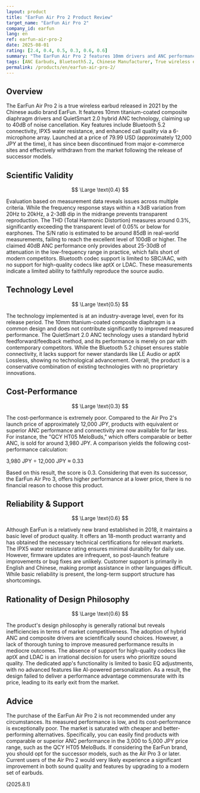```yaml
---
layout: product
title: "EarFun Air Pro 2 Product Review"
target_name: "EarFun Air Pro 2"
company_id: earfun
lang: en
ref: earfun-air-pro-2
date: 2025-08-01
rating: [2.4, 0.4, 0.5, 0.3, 0.6, 0.6]
summary: "The EarFun Air Pro 2 features 10mm drivers and ANC performance in a true wireless design, but significantly underperforms against current market standards in both measured performance and price competitiveness."
tags: [ANC Earbuds, Bluetooth5.2, Chinese Manufacturer, True wireless earbuds]
permalink: /products/en/earfun-air-pro-2/
---
```

## Overview

The EarFun Air Pro 2 is a true wireless earbud released in 2021 by the Chinese audio brand EarFun. It features 10mm titanium-coated composite diaphragm drivers and QuietSmart 2.0 hybrid ANC technology, claiming up to 40dB of noise cancellation. Key features include Bluetooth 5.2 connectivity, IPX5 water resistance, and enhanced call quality via a 6-microphone array. Launched at a price of 79.99 USD (approximately 12,000 JPY at the time), it has since been discontinued from major e-commerce sites and effectively withdrawn from the market following the release of successor models.

## Scientific Validity

$$ \Large \text{0.4} $$

Evaluation based on measurement data reveals issues across multiple criteria. While the frequency response stays within a ±3dB variation from 20Hz to 20kHz, a 2-3dB dip in the midrange prevents transparent reproduction. The THD (Total Harmonic Distortion) measures around 0.3%, significantly exceeding the transparent level of 0.05% or below for earphones. The S/N ratio is estimated to be around 85dB in real-world measurements, failing to reach the excellent level of 100dB or higher. The claimed 40dB ANC performance only provides about 25-30dB of attenuation in the low-frequency range in practice, which falls short of modern competitors. Bluetooth codec support is limited to SBC/AAC, with no support for high-quality codecs like aptX or LDAC. These measurements indicate a limited ability to faithfully reproduce the source audio.

## Technology Level

$$ \Large \text{0.5} $$

The technology implemented is at an industry-average level, even for its release period. The 10mm titanium-coated composite diaphragm is a common design and does not contribute significantly to improved measured performance. The QuietSmart 2.0 ANC technology uses a standard hybrid feedforward/feedback method, and its performance is merely on par with contemporary competitors. While the Bluetooth 5.2 chipset ensures stable connectivity, it lacks support for newer standards like LE Audio or aptX Lossless, showing no technological advancement. Overall, the product is a conservative combination of existing technologies with no proprietary innovations.

## Cost-Performance

$$ \Large \text{0.3} $$

The cost-performance is extremely poor. Compared to the Air Pro 2's launch price of approximately 12,000 JPY, products with equivalent or superior ANC performance and connectivity are now available for far less. For instance, the "QCY HT05 MeloBuds," which offers comparable or better ANC, is sold for around 3,980 JPY. A comparison yields the following cost-performance calculation:

3,980 JPY ÷ 12,000 JPY ≈ 0.33

Based on this result, the score is 0.3. Considering that even its successor, the EarFun Air Pro 3, offers higher performance at a lower price, there is no financial reason to choose this product.

## Reliability & Support

$$ \Large \text{0.6} $$

Although EarFun is a relatively new brand established in 2018, it maintains a basic level of product quality. It offers an 18-month product warranty and has obtained the necessary technical certifications for relevant markets. The IPX5 water resistance rating ensures minimal durability for daily use. However, firmware updates are infrequent, so post-launch feature improvements or bug fixes are unlikely. Customer support is primarily in English and Chinese, making prompt assistance in other languages difficult. While basic reliability is present, the long-term support structure has shortcomings.

## Rationality of Design Philosophy

$$ \Large \text{0.6} $$

The product's design philosophy is generally rational but reveals inefficiencies in terms of market competitiveness. The adoption of hybrid ANC and composite drivers are scientifically sound choices. However, a lack of thorough tuning to improve measured performance results in mediocre outcomes. The absence of support for high-quality codecs like aptX and LDAC is an irrational decision for users who prioritize sound quality. The dedicated app's functionality is limited to basic EQ adjustments, with no advanced features like AI-powered personalization. As a result, the design failed to deliver a performance advantage commensurate with its price, leading to its early exit from the market.

## Advice

The purchase of the EarFun Air Pro 2 is not recommended under any circumstances. Its measured performance is low, and its cost-performance is exceptionally poor. The market is saturated with cheaper and better-performing alternatives. Specifically, you can easily find products with comparable or superior ANC performance in the 3,000 to 5,000 JPY price range, such as the QCY HT05 MeloBuds. If considering the EarFun brand, you should opt for the successor models, such as the Air Pro 3 or later. Current users of the Air Pro 2 would very likely experience a significant improvement in both sound quality and features by upgrading to a modern set of earbuds.

(2025.8.1)
